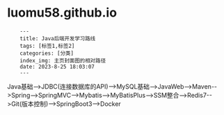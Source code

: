 # luomu58.github.io
```text
    ---
    title: Java后端开发学习路线
    tags: [标签1,标签2]
    categories: [分类]
    index_img: 主页封面图的相对路径
    date: 2023-8-25 18:03:07
    ---
```

Java基础-->JDBC(连接数据库的API)-->MySQL基础-->JavaWeb-->Maven-->Spring-->SpringMVC-->Mybatis-->MyBatisPlus-->SSM整合-->Redis7-->Git(版本控制)-->SpringBoot3-->Docker

